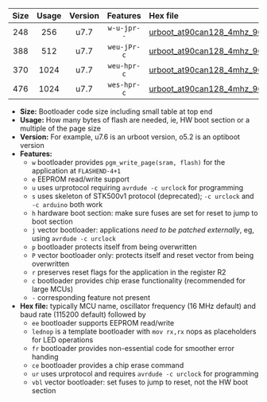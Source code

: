 |Size|Usage|Version|Features|Hex file|
|:-:|:-:|:-:|:-:|:--|
|248|256|u7.7|`w-u-jpr--`|[urboot_at90can128_4mhz_9600bps_lednop_ur_vbl.hex](https://raw.githubusercontent.com/stefanrueger/urboot.hex/main/mcus/at90can128/fcpu_4mhz/9600_bps/urboot_at90can128_4mhz_9600bps_lednop_ur_vbl.hex)|
|388|512|u7.7|`weu-jPr-c`|[urboot_at90can128_4mhz_9600bps_ee_lednop_fr_ce_ur_vbl.hex](https://raw.githubusercontent.com/stefanrueger/urboot.hex/main/mcus/at90can128/fcpu_4mhz/9600_bps/urboot_at90can128_4mhz_9600bps_ee_lednop_fr_ce_ur_vbl.hex)|
|370|1024|u7.7|`weu-hpr-c`|[urboot_at90can128_4mhz_9600bps_ee_lednop_fr_ce_ur.hex](https://raw.githubusercontent.com/stefanrueger/urboot.hex/main/mcus/at90can128/fcpu_4mhz/9600_bps/urboot_at90can128_4mhz_9600bps_ee_lednop_fr_ce_ur.hex)|
|476|1024|u7.7|`wes-hpr-c`|[urboot_at90can128_4mhz_9600bps_ee_lednop_fr_ce.hex](https://raw.githubusercontent.com/stefanrueger/urboot.hex/main/mcus/at90can128/fcpu_4mhz/9600_bps/urboot_at90can128_4mhz_9600bps_ee_lednop_fr_ce.hex)|

- **Size:** Bootloader code size including small table at top end
- **Usage:** How many bytes of flash are needed, ie, HW boot section or a multiple of the page size
- **Version:** For example, u7.6 is an urboot version, o5.2 is an optiboot version
- **Features:**
  + `w` bootloader provides `pgm_write_page(sram, flash)` for the application at `FLASHEND-4+1`
  + `e` EEPROM read/write support
  + `u` uses urprotocol requiring `avrdude -c urclock` for programming
  + `s` uses skeleton of STK500v1 protocol (deprecated); `-c urclock` and `-c arduino` both work
  + `h` hardware boot section: make sure fuses are set for reset to jump to boot section
  + `j` vector bootloader: applications *need to be patched externally*, eg, using `avrdude -c urclock`
  + `p` bootloader protects itself from being overwritten
  + `P` vector bootloader only: protects itself and reset vector from being overwritten
  + `r` preserves reset flags for the application in the register R2
  + `c` bootloader provides chip erase functionality (recommended for large MCUs)
  + `-` corresponding feature not present
- **Hex file:** typically MCU name, oscillator frequency (16 MHz default) and baud rate (115200 default) followed by
  + `ee` bootloader supports EEPROM read/write
  + `lednop` is a template bootloader with `mov rx,rx` nops as placeholders for LED operations
  + `fr` bootloader provides non-essential code for smoother error handing
  + `ce` bootloader provides a chip erase command
  + `ur` uses urprotocol and requires `avrdude -c urclock` for programming
  + `vbl` vector bootloader: set fuses to jump to reset, not the HW boot section
